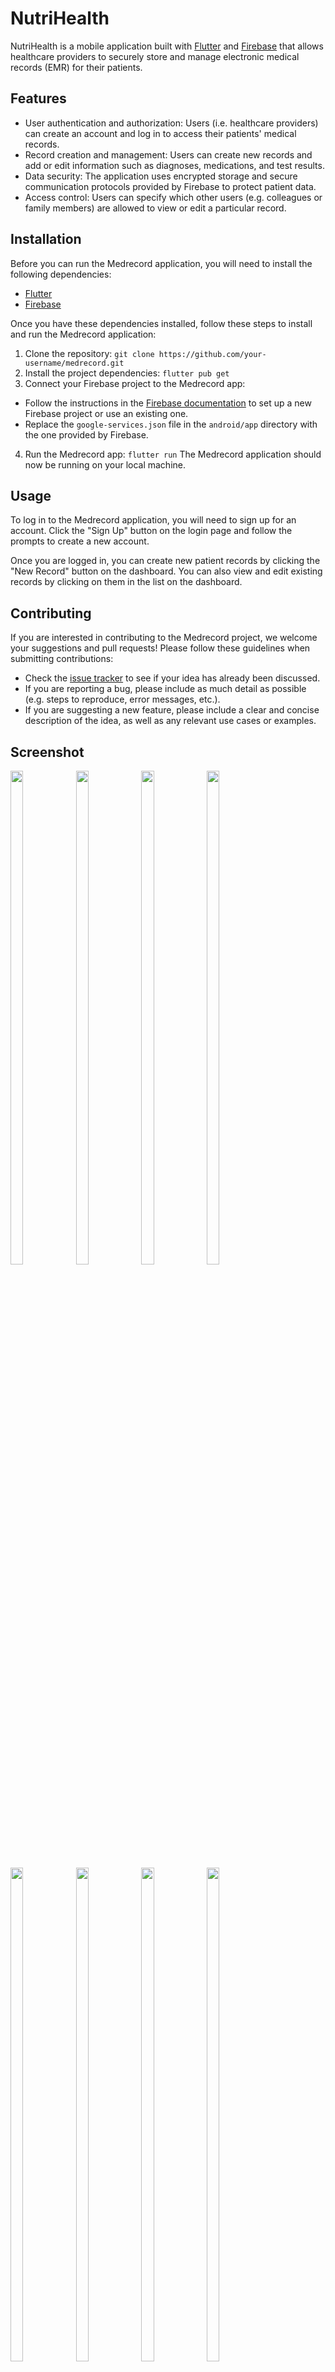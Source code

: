 
# NutriHealth

NutriHealth is a mobile application built with [Flutter](https://flutter.dev/) and [Firebase](https://firebase.google.com/) that allows healthcare providers to securely store and manage electronic medical records (EMR) for their patients.

## Features

- User authentication and authorization: Users (i.e. healthcare providers) can create an account and log in to access their patients' medical records.
- Record creation and management: Users can create new records and add or edit information such as diagnoses, medications, and test results.
- Data security: The application uses encrypted storage and secure communication protocols provided by Firebase to protect patient data.
- Access control: Users can specify which other users (e.g. colleagues or family members) are allowed to view or edit a particular record.

## Installation

Before you can run the Medrecord application, you will need to install the following dependencies:

- [Flutter](https://flutter.dev/docs/get-started/install)
- [Firebase](https://firebase.google.com/docs/flutter/setup)

Once you have these dependencies installed, follow these steps to install and run the Medrecord application:

1. Clone the repository:
```git clone https://github.com/your-username/medrecord.git```
2. Install the project dependencies:
```flutter pub get```
3. Connect your Firebase project to the Medrecord app:
- Follow the instructions in the [Firebase documentation](https://firebase.google.com/docs/flutter/setup) to set up a new Firebase project or use an existing one.
- Replace the `google-services.json` file in the `android/app` directory with the one provided by Firebase.
4. Run the Medrecord app:
```flutter run```
The Medrecord application should now be running on your local machine.

## Usage

To log in to the Medrecord application, you will need to sign up for an account. Click the "Sign Up" button on the login page and follow the prompts to create a new account.

Once you are logged in, you can create new patient records by clicking the "New Record" button on the dashboard. You can also view and edit existing records by clicking on them in the list on the dashboard.

## Contributing 



If you are interested in contributing to the Medrecord project, we welcome your suggestions and pull requests! Please follow these guidelines when submitting contributions:

- Check the [issue tracker](https://github.com/your-username/medrecord/issues) to see if your idea has already been discussed.
- If you are reporting a bug, please include as much detail as possible (e.g. steps to reproduce, error messages, etc.).
- If you are suggesting a new feature, please include a clear and concise description of the idea, as well as any relevant use cases or examples.

## Screenshot 
<span>
<img src="https://github.com/garima-pachori/Nutri-health/blob/main/assets/images/Pick1.jpg" width="20%" height="45%">
<img src="https://github.com/garima-pachori/Nutri-health/blob/main/assets/images/Pick2.jpg" width="20%" height="45%">
<img src="https://github.com/garima-pachori/Nutri-health/blob/main/assets/images/Pick3.jpg" width="20%" height="45%">
<img src="https://github.com/garima-pachori/Nutri-health/blob/main/assets/images/Pick4.jpg" width="20%" height="45%">
<img src="https://github.com/garima-pachori/Nutri-health/blob/main/assets/images/Pick5.jpg" width="20%" height="45%">
<img src="https://github.com/garima-pachori/Nutri-health/blob/main/assets/images/Pick6.jpg" width="20%" height="45%">
<img src="https://github.com/garima-pachori/Nutri-health/blob/main/assets/images/Pick7.jpg" width="20%" height="45%">
<img src="https://github.com/garima-pachori/Nutri-health/blob/main/assets/images/Pick8.jpg" width="20%" height="45%">
</span>
